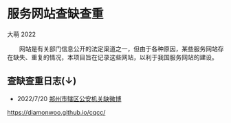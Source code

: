 服务网站查缺查重
================
大萌	2022

　　网站是有关部门信息公开的法定渠道之一，但由于各种原因，某些服务网站存在缺失、重复的情况，本项目旨在记录这些网站，以利于我国服务网站的建设。


查缺查重日志(↓)
---------------

-	2022/7/20	[郑州市辖区公安机关缺微博](410100/20220720-gongan-weibo.md)



<https://diamonwoo.github.io/cqcc/>
